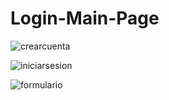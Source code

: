 # Login-Main-Page
![crearcuenta](https://user-images.githubusercontent.com/92419630/185851854-40fb24e4-85b4-478c-9a7f-112d0168610f.png)

![iniciarsesion](https://user-images.githubusercontent.com/92419630/185851914-94dfc5bd-3aec-4402-86ac-96c34d53845a.png)

![formulario](https://user-images.githubusercontent.com/92419630/185851940-d5128d21-9c0b-4d09-b9e8-96d445c3c5fd.png)
